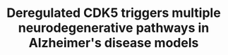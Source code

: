 ---
authors:
- ReactomeTeam
description: Post-mitotic neurons do not have an active cell cycle. However, deregulation
  of Cyclin Dependent Kinase-5 (CDK5) activity in these neurons can aberrantly activate
  various components of cell cycle leading to neuronal death (Chang et al. 2012).
  Random activation of cell cycle proteins has been shown to play a key role in the
  pathogenesis of several neurodegenerative disorders (Yang et al. 2003, Lopes et
  al. 2009). CDK5 is not activated by the canonical cyclins, but binds to its own
  specific partners, CDK5R1 and CDK5R2 (aka p35 and p39, respectively) (Tsai et al.
  1994, Tang et al. 1995). Expression of p35 is nearly ubiquitous, whereas p39 is
  largely expressed in the central nervous system. A variety of neurotoxic insults
  such as beta-amyloid (A-beta), ischemia, excitotoxicity and oxidative stress disrupt
  the intracellular calcium homeostasis in neurons, thereby leading to the activation
  of calpain, which cleaves p35 into p25 and p10 (Lee et al. 2000). p25 has a six-fold
  longer half-life compared to p35 and lacks the membrane anchoring signal, which
  results in its constitutive activation and mislocalization of the CDK5:p25 complex
  to the cytoplasm and the nucleus. There, CDK5:p25 is able to access and phosphorylate
  a variety of atypical targets, triggering a cascade of neurotoxic pathways that
  culminate in neuronal death. One such neurotoxic pathway involves CDK5-mediated
  random activation of cell cycle proteins which culminate in neuronal death. Exposure
  of primary cortical neurons to oligomeric beta-amyloid (1-42) hyper-activates CDK5
  due to p25 formation, which in turn phosphorylates CDC25A, CDC25B and CDC25C. CDK5
  phosphorylates CDC25A at S40, S116 and S261; CDC25B at S50, T69, S160, S321 and
  S470; and CDC25C at T48, T67, S122, T130, S168 and S214. CDK5-mediated phosphorylation
  of CDC25A, CDC25B and CDC25C not only increases their phosphatase activities but
  also facilitates their release from 14-3-3 inhibitory binding. CDC25A, CDC25B and
  CDC25C in turn activate CDK1, CDK2 and CDK4 kinases causing neuronal death. Consistent
  with this mechanism, higher CDC25A, CDC25B and CDC25C activities were observed in
  human Alzheimer's disease (AD) clinical samples, as compared to age-matched controls.
  Inhibition of CDC25 isoforms confers neuroprotection to beta-amyloid toxicity, which
  underscores the contribution of this pathway to AD pathogenesis  View original pathway
  at [http://www.reactome.org/PathwayBrowser/#DIAGRAM=8862803 Reactome].
last-edited: 2021-01-25
organisms:
- Homo sapiens
redirect_from:
- /index.php/Pathway:WP4115
- /instance/WP4115
schema-jsonld:
- '@context': https://schema.org/
  '@id': https://wikipathways.github.io/pathways/WP4115.html
  '@type': Dataset
  creator:
    '@type': Organization
    name: WikiPathways
  description: Post-mitotic neurons do not have an active cell cycle. However, deregulation
    of Cyclin Dependent Kinase-5 (CDK5) activity in these neurons can aberrantly activate
    various components of cell cycle leading to neuronal death (Chang et al. 2012).
    Random activation of cell cycle proteins has been shown to play a key role in
    the pathogenesis of several neurodegenerative disorders (Yang et al. 2003, Lopes
    et al. 2009). CDK5 is not activated by the canonical cyclins, but binds to its
    own specific partners, CDK5R1 and CDK5R2 (aka p35 and p39, respectively) (Tsai
    et al. 1994, Tang et al. 1995). Expression of p35 is nearly ubiquitous, whereas
    p39 is largely expressed in the central nervous system. A variety of neurotoxic
    insults such as beta-amyloid (A-beta), ischemia, excitotoxicity and oxidative
    stress disrupt the intracellular calcium homeostasis in neurons, thereby leading
    to the activation of calpain, which cleaves p35 into p25 and p10 (Lee et al. 2000).
    p25 has a six-fold longer half-life compared to p35 and lacks the membrane anchoring
    signal, which results in its constitutive activation and mislocalization of the
    CDK5:p25 complex to the cytoplasm and the nucleus. There, CDK5:p25 is able to
    access and phosphorylate a variety of atypical targets, triggering a cascade of
    neurotoxic pathways that culminate in neuronal death. One such neurotoxic pathway
    involves CDK5-mediated random activation of cell cycle proteins which culminate
    in neuronal death. Exposure of primary cortical neurons to oligomeric beta-amyloid
    (1-42) hyper-activates CDK5 due to p25 formation, which in turn phosphorylates
    CDC25A, CDC25B and CDC25C. CDK5 phosphorylates CDC25A at S40, S116 and S261; CDC25B
    at S50, T69, S160, S321 and S470; and CDC25C at T48, T67, S122, T130, S168 and
    S214. CDK5-mediated phosphorylation of CDC25A, CDC25B and CDC25C not only increases
    their phosphatase activities but also facilitates their release from 14-3-3 inhibitory
    binding. CDC25A, CDC25B and CDC25C in turn activate CDK1, CDK2 and CDK4 kinases
    causing neuronal death. Consistent with this mechanism, higher CDC25A, CDC25B
    and CDC25C activities were observed in human Alzheimer's disease (AD) clinical
    samples, as compared to age-matched controls. Inhibition of CDC25 isoforms confers
    neuroprotection to beta-amyloid toxicity, which underscores the contribution of
    this pathway to AD pathogenesis  View original pathway at [http://www.reactome.org/PathwayBrowser/#DIAGRAM=8862803
    Reactome].
  keywords:
  - SOD2 gene
  - p-T89-PRDX2
  - 'Ca2+ '
  - PRDX1
  - 'CDK5 '
  - p-S50,T69,S160,S321,S470-CDC25B
  - p-S40,S116,S261-CDC25A
  - p-S63,S73-JUN
  - CDK5R1(99-307)
  - H2O
  - YWHAE
  - LMNB1
  - p-S22, S392-LMNA-1
  - p-S23,S393-LMNB1
  - MyrG-CDK5R1(2-98)
  - CDC25C:YWHAE
  - BCL2L11 gene
  - CDC25B
  - Calpain1,Calpain2
  - Ca2+
  - FOXO3
  - FASLG(1-281)
  - CDK5:p25
  - ADP
  - Lamin A
  - Calpain1,Calpain2:Ca2+:CAST
  - FASLG gene
  - SOD2
  - 'YWHAE '
  - Calpain2:Ca2+
  - GOLGA2
  - p-T48,T67,S122,T130,S168,S214-CDC25C
  - p-S37-GOLGA2
  - 'CAPN2 '
  - JUN
  - ATP
  - PRDX2
  - 'CAPNS1 '
  - CDK5
  - CDC25A
  - p-S43,S173,S294,S325-FOXO3
  - 'CDC25C '
  - 'CAPN1 '
  - APP(672-713)
  - BCL2L11
  - APP gene
  - CDC25C
  - 'CDK5R1(99-307) '
  - CAST
  - MyrG-CDK5R1(2-307)
  - Calpain1,
  - 'CAPNS2 '
  - 'CAST '
  - p-T90-PRDX1
  license: CC0
  name: Deregulated CDK5 triggers multiple neurodegenerative pathways in Alzheimer's
    disease models
seo: CreativeWork
title: Deregulated CDK5 triggers multiple neurodegenerative pathways in Alzheimer's
  disease models
wpid: WP4115
---